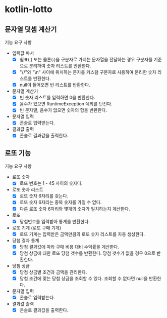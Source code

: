 # kotlin-lotto

## 문자열 덧셈 계산기

기능 요구 사항

- 입력값 파서
  - [x] 쉼표(,) 또는 콜론(:)을 구분자로 가지는 문자열을 전달하는 경우 구분자를 기준으로 분리하여 숫자 리스트를 반환한다.
  - [x] "//"와 "\n" 사이에 위치하는 문자를 커스텀 구분자로 사용하여 분리한 숫자 리스트를 반환한다.
  - [x] null이 들어오면 빈 리스트를 반환한다.
- 문자열 계산기
  - [x] 빈 숫자 리스트를 입력하면 0을 반환한다.
  - [x] 음수가 있으면 RuntimeException 예외를 던진다.
  - [x] 빈 문자열, 음수가 없으면 숫자의 합을 반환한다.
- 문자열 입력
  - [x] 콘솔로 입력받는다.
- 결과값 출력
  - [x] 콘솔로 결과값을 출력한다.

## 로또 기능

기능 요구 사항

- 로또 숫자
  - [x] 로또 번호는 1 - 45 사이의 숫자다. 
- 로또 숫자 리스트
  - [x] 로또 숫자 6자리를 갖는다.
  - [x] 로또 숫자 6자리는 중복 숫자를 가질 수 없다.
  - [x] 다른 로또 숫자 6자리와 몇개의 숫자가 일치하는지 계산한다.
- 로또
  - [x] 당첨번호를 입력받아 통계를 반환한다.
- 로또 기계 (로또 구매 기계)
  - [x] 로또 기계는 입력받은 금액만큼의 로또 숫자 리스트를 자동 생성한다. 
- 당첨 결과 통계
  - [x] 당첨 결과값에 따라 구매 비용 대비 수익률을 계산한다.
  - [x] 당첨 상금에 대한 로또 당첨 갯수를 반환한다. 당첨 갯수가 없을 경우 0으로 반환한다.
- 당첨 상금
  - [x] 당첨 상금별 조건과 금액을 관리한다.
  - [x] 당첨 조건에 맞는 당첨 상금을 조회할 수 있다. 조회할 수 없다면 null을 반환한다.
- 문자열 입력
  - [x] 콘솔로 입력받는다.
- 결과값 출력
  - [x] 콘솔로 결과값을 출력한다.
